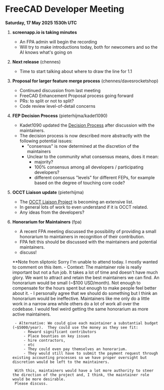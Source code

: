 # FreeCAD Developer Meeting

**Saturday, 17 May 2025 1530h UTC**

1. **screenapp.io is taking minutes**
   - An FPA admin will begin the recording
   - Will try to make introductions today, both for newcomers and so the AI knows what's going on

2. **Next release** (chennes)
   - Time to start talking about where to draw the line for 1.1

3. **Proposal for larger feature merge process** (chennes/davesrocketshop)
   - Continued discussion from last meeting
   - FreeCAD Enhancement Proposal process going forward
   - PRs: to split or not to split?
   - Code review level-of-detail concerns

4. **FEP Decision Process** (pieterhijma/kadet1090)
   - Kadet1090 updated the [Decision Process](https://github.com/kadet1090/FreeCAD-Enhancement-Proposals/blob/master/FEPs/FEP-0001-process.md#decision-process) after discussion with the maintainers.
   - The decision process is now described more abstractly with the following potential issues:
	 - "consensus" is now determined at the discretion of the maintainers
	 - Unclear to the community what consensus means, does it mean:
	   - majority?
	   - 100% consensus among all developers / participating developers?
	   - different consensus "levels" for different FEPs, for example based on the degree of touching core code?

5. **OCCT Liaison update** (pieterhijma)
   - The [OCCT Liaison Project](https://github.com/orgs/FreeCAD/projects/32/views/1) is becoming an extensive list.
   - In general lots of work to even understand if it is OCCT related.
   - Any ideas from the developers?
   
6. **Honorarium for Maintainers** (fpa)
	- A recent FPA meeting discussed the possibility of providing a small honorarium to maintainers in recognition of their contribution.
	- FPA felt this should be discussed with the maintainers and potential maintainers.
	- discuss!

	**Note from sliptonic 
		Sorry I'm unable to attend today.  I mostly wanted to comment on this item.
		- Context:  The maintainer role is really important but not a fun job.  It takes a lot of time and doesn't have much glory.  We want to attract and retain the best maintainers we can find.
   		An honorarium would be small (~$100 USD/month).  Not enough to compensate for the hours spent but enough to make people feel better about it.
		- I personally agree that we should do something but I think an honorarium would be ineffective.  Maintainers like me only do a little work in a narrow area while others do a lot of work all over the codebase. I would feel weird getting the same honorarium as more active maintainers.

   		- Alternative: We could give each maintainer a substantial budget (~$5000/year).  They could use the money as they see fit:
			- Reward significant contributors
			- Place bounties on key issues
			- hire contractors,
   			- etc
   			- They could even pay themselves an honorarium.
   			- They would still have to submit the payment request through existing accounting processes so we have proper oversight but discretion would be left to the maintainers.

   		With this, maintainers would have a lot more authority to steer the direction of the project and, I think, the maintainer role would be more desirable.  
		Please discuss.

